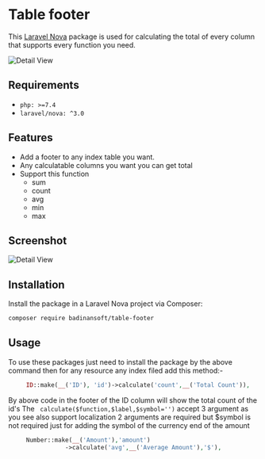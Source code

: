 # Table footer
This [Laravel Nova](https://nova.laravel.com) package is used for calculating the total of every column that supports every function you need.

![Detail View](https://banners.beyondco.de/Total%20Filed%20for%20index.png?theme=light&packageManager=composer+require&packageName=badinansoft%2Ftable-footer&pattern=architect&style=style_1&description=This+packages+use+for+total++of+every+columns+as+function+you+need+&md=1&showWatermark=1&fontSize=100px&images=calculator&widths=auto)


## Requirements

- `php: >=7.4`
- `laravel/nova: ^3.0`

## Features
- Add a footer to any index table you want.
- Any calculatable columns you want you can get total 
- Support this function
  - sum 
  - count
  - avg
  - min
  - max

## Screenshot
![Detail View](https://media4.giphy.com/media/nWJqD2oyfEYc8nLvzF/giphy.gif?cid=790b7611652ece980a7c1499a288663403557a9967b593e9&rid=giphy.gif&ct=g)


## Installation

Install the package in a Laravel Nova project via Composer:

```bash
composer require badinansoft/table-footer
```


## Usage
To use these packages just need to install the package by the above command then for any resource any index filed add this method:-

```php
     ID::make(__('ID'), 'id')->calculate('count',__('Total Count')),
```
By above code in the footer of the ID column will show the total count of the id's 
The ``` calculate($function,$label,$symbol='')``` accept 3 argument as you see also support localization 
2 arguments are required but $symbol is not required just for adding the symbol of the currency end of the amount 

```php
     Number::make(__('Amount'),'amount')
                ->calculate('avg',__('Average Amount'),'$'),
```

